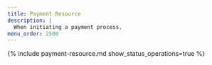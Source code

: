 ```yaml
---
title: Payment Resource
description: |
  When initiating a payment process.
menu_order: 2500
---
```


{% include payment-resource.md show_status_operations=true %}
